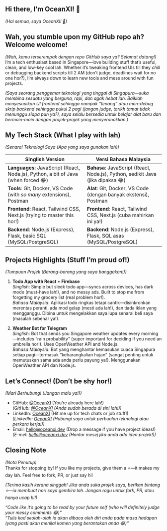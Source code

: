 ## Hi there, I’m OceanXI! 👋  
*(Hai semua, saya OceanXI! 👋)*

## Wah, you stumble upon my GitHub repo ah? Welcome welcome!  
*(Wah, kamu terserempak dengan repo GitHub saya ya? Selamat datang!)*  
I’m a tech enthusiast based in Singapore—love building stuff that’s useful, clean, and low-key cool lah. Whether it’s tweaking frontend UIs till they *chill* or debugging backend scripts till 2 AM (don’t judge, deadlines wait for no one hor?), I’m always down to learn new tools and mess around with fun projects.  

*(Saya seorang penggemar teknologi yang tinggal di Singapura—suka membina sesuatu yang berguna, rapi, dan agak hebat lah. Baiklah menyesuaikan UI frontend sehingga nampak “tenang” atau men-debug skrip backend sehingga pukul 2 pagi (jangan judge, tarikh tamat tidak menunggu siapa pun ya?), saya selalu bersedia untuk belajar alat baru dan bermain-main dengan projek-projek yang menyeronokkan.)*


## My Tech Stack (What I play with lah)  
*(Senarai Teknologi Saya (Apa yang saya gunakan lah))*  

| Singlish Version          | Versi Bahasa Malaysia          |
|---------------------------|--------------------------------|
| **Languages**: JavaScript (React, Node.js), Python, a bit of Java (when forced 😂) | **Bahasa**: JavaScript (React, Node.js), Python, sedikit Java (jika dipaksa 😂) |
| **Tools**: Git, Docker, VS Code (with *so many* extensions), Postman | **Alat**: Git, Docker, VS Code (dengan banyak ekstensi), Postman |
| **Frontend**: React, Tailwind CSS, Next.js (trying to master this hor!) | **Frontend**: React, Tailwind CSS, Next.js (cuba mahirkan ini ya!) |
| **Backend**: Node.js (Express), Flask, basic SQL (MySQL/PostgreSQL) | **Backend**: Node.js (Express), Flask, SQL asas (MySQL/PostgreSQL) |


## Projects Highlights (Stuff I’m proud of!)  
*(Tumpuan Projek (Barang-barang yang saya banggakan!))*  

1. **Todo App with React + Firebase**  
   *Singlish*: Simple but sleek todo app—syncs across devices, has dark mode (must-have lah!), and no messy ads. Built to stop me from forgetting my grocery list (real problem hor!).  
   *Bahasa Malaysia*: Aplikasi todo ringkas tetapi cantik—disinkronkan merentas peranti, ada mod gelap (mesti ada lah!), dan tiada iklan yang mengganggu. Dibina untuk mengelakkan saya lupa senarai beli saya (masalah sebenar ya!).  

2. **Weather Bot for Telegram**  
   *Singlish*: Bot that sends you Singapore weather updates every morning—includes “rain probability” (super important for deciding if you need an umbrella hor!). Uses OpenWeather API and Node.js.  
   *Bahasa Malaysia*: Bot yang menghantar kemasukan cuaca Singapura setiap pagi—termasuk “kebarangkalian hujan” (sangat penting untuk memutuskan sama ada anda perlu payung ya!). Menggunakan OpenWeather API dan Node.js.  


## Let’s Connect! (Don’t be shy hor!)  
*(Mari Berhubung! (Jangan malu ya!))*  

- GitHub: [@OceanXI](https://github.com/OceanXI) (You’re already here lah!)  
  *(GitHub: [@OceanXI](https://github.com/OceanXI) (Anda sudah berada di sini lah!))*  
- LinkedIn: [OceanXI](https://linkedin.com/in/oceanxi) (Hit me up for tech chats or job stuff!)  
  *(LinkedIn: [OceanXI](https://linkedin.com/in/oceanxi) (Hubungi saya untuk perbualan teknologi atau perkara kerja!))*  
- Email: hello@oceanxi.dev (Drop a message if you have project ideas!)  
  *(E-mel: hello@oceanxi.dev (Hantar mesej jika anda ada idea projek!))*  


## Closing Note  
*(Nota Penutup)*  
Thanks for stopping by! If you like my projects, give them a ⭐—it makes my day lah. Feel free to fork, PR, or just say hi!  

*(Terima kasih kerana singgah! Jika anda suka projek saya, berikan bintang ⭐—ia membuat hari saya gembira lah. Jangan ragu untuk fork, PR, atau hanya ucap hi!)*  

*“Code like it’s going to be read by your future self (who will definitely judge your messy comments 😂)”*  
*“Tulis kod seolah-olah ia akan dibaca oleh diri anda pada masa hadapan (yang pasti akan menilai komen yang berantakan anda 😂)”*
